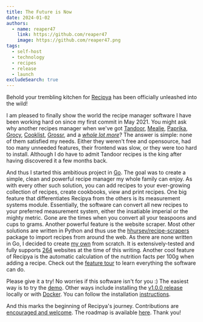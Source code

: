 ```yaml
---
title: The Future is Now
date: 2024-01-02
authors:
  - name: reaper47
    link: https://github.com/reaper47
    image: https://github.com/reaper47.png
tags:
  - self-host
  - technology
  - recipes
  - release
  - launch
excludeSearch: true
---
```


Behold your trembling kitchen for [Recipya](https://github.com/reaper47/recipya) has been officially unleashed 
into the wild! 

I am pleased to finally show the world the recipe manager software I have been working hard on since my first commit in May 2021.
You might ask why another recipes manager when we've got [Tandoor](https://github.com/TandoorRecipes/recipes),
[Mealie](https://github.com/mealie-recipes/mealie), [Paprika](https://www.paprikaapp.com/), 
[Grocy](https://grocy.info/), [Cooklist](https://cooklist.com/), [Grossr](https://grossr.com/), and a 
[*whole lot more*](https://github.com/awesome-selfhosted/awesome-selfhosted#recipe-management)? The answer is simple:
none of them satisfied my needs. Either they weren't free and opensource, had too many unneeded features, their frontend 
was slow, or they were too hard to install. Although I do have to admit Tandoor recipes is the king after having discovered it 
a few months back. 

And thus I started this ambitious project in [Go](https://go.dev). The goal was to create a simple, clean and powerful
recipe manager my whole family can enjoy. As with every other such solution, you can add recipes to your ever-growing
collection of recipes, create cookbooks, view and print recipes. One big feature that differentiates Recipya from the 
others is its measurement systems module. Essentially, the software can convert all new recipes to your preferred 
measurement system, either the insatiable imperial or the mighty metric. Gone are the times when you convert all your 
teaspoons and cups to grams. Another powerful feature is the website scraper. Most other solutions are written in Python 
and thus use the [hhursev/recipe-scrapers](https://github.com/hhursev/recipe-scrapers) package to import recipes from 
around the web. As there are none written in Go, I decided to create [my own](https://github.com/reaper47/recipya/tree/main/internal/scraper)
from scratch. It is extensively-tested and fully supports [264](https://github.com/reaper47/recipya/blob/main/internal/services/migrations/20230522154229_websites.sql#L11)
websites at the time of this writing. Another cool feature of Recipya is the automatic calculation of the nutrition facts
per 100g when adding a recipe. Check out the [feature tour](/guide/docs/features/) to learn everything the software can do.

Please give it a try! No worries if this software isn't for you :) The easiest way is to try the [demo](https://recipes.musicavis.ca).
Other ways include installing the [v1.0.0 release](/guide/docs/installation/build/) locally or with [Docker](/guide/docs/installation/docker/). 
You can follow the installation [instructions](/guide/docs/installation/).

And this marks the beginning of Recipya's journey. Contributions are [encouraged and welcome](/guide/about/community-guide/). 
The roadmap is available [here](/guide/about/roadmap/). Thank you! 
